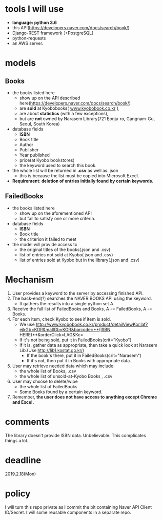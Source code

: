 # tools I will use

* **language: python 3.6**
* this API(https://developers.naver.com/docs/search/book/)
* Django-REST framework (+PostgreSQL)
* python-requests
* an AWS server.

# models 

## Books

* the books listed here
     * show up on the API described here(https://developers.naver.com/docs/search/book/)
     * are **sold** at Kyobobooks( www.kyobobook.co.kr ),
     * are about **statistics** (with a few exceptions),
     * but are **not** owned by Narasem Library(721 Eonju-ro, Gangnam-Gu, Seoul, South Korea)
* database fields
     * **ISBN**
     * Book title
     * Author
     * Publisher
     * Year published
     * price(at Kyobo bookstores)
     * the keyword used to search this book.
* the whole list will be returned in **.csv** as well as .json
     * this is because the list must be copied into Microsoft Excel.
* **Requirement: deletion of entries initially found by certain keywords.**

## FailedBooks

* the books listed here
    * show up on the aforementioned API
    * but fail to satisfy one or more criteria.
* database fields
    * **ISBN**
    * Book title
    * the criterion it failed to meet
* the model will provide access to
    * the original titles of the books(.json and .csv)
    * list of entries not sold at Kyobo(.json and .csv)
    * list of entries sold at Kyobo but in the library(.json and .csv)
    

# Mechanism

1. User provides a keyword to the server by accessing finished API.
2. The back-end(?) searches the NAVER BOOKS API using the keyword.
    * It gathers the results into a single python set A.
3. Receive the full list of FailedBooks and Books, A -= FailedBooks, A -= Books.
4. For each item, check Kyobo to see if item is sold.
    * We use http://www.kyobobook.co.kr/product/detailViewKor.laf?ejkGb=KOR&mallGb=KOR&barcode=**(ISBN HERE)**&orderClick=LAG&Kc=
    * If it's not being sold, put it in FailedBooks(crit="Kyobo")
    * If it is, gather data as appropriate, then take a quick look at Narasem Lib.(Use http://lib1.kostat.go.kr/)
        * If the book's there, put it in FailedBooks(crit="Narasem")
        * If it's not, then put it in Books with appropriate data.
5. User may retrieve needed data which may include:
    * the whole list of Books, .csv
    * the whole list of unsold-at-Kyobo Books , .csv
6. User may choose to delete/wipe
    * the whole list of FailedBooks
    * Some Books found by a certain keyword.
7. Remember, **the user does not have access to anything except Chrome and Excel.**


# comments
The library doesn't provide ISBN data. Unbelievable.
This complicates things a lot. 

# deadline
2019.2.18(Mon)

# policy

I will turn this repo private as I commit the bit containing Naver API Client ID/Secret.
I will some reusable components in a separate repo.
